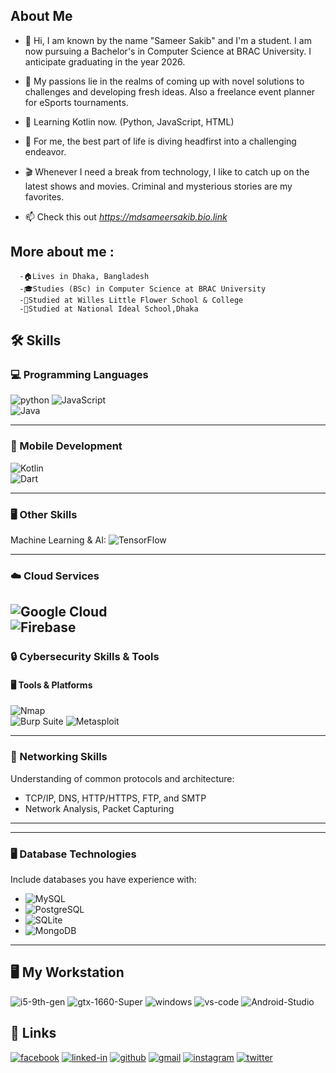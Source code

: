 ## About Me
- 👋 Hi, I am known by the name "Sameer Sakib" and I'm a student. I am now pursuing a Bachelor's in Computer Science at BRAC University. I anticipate graduating in the year 2026.

- 👀 My passions lie in the realms of coming up with novel solutions to challenges and developing fresh ideas. Also a freelance event planner for eSports tournaments.

- 🌱 Learning Kotlin now. (Python, JavaScript, HTML) 

- 💞️ For me, the best part of life is diving headfirst into a challenging endeavor.

- 🎬 Whenever I need a break from technology, I like to catch up on the latest shows and movies. Criminal and mysterious stories are my favorites.

- 📫 Check this out *https://mdsameersakib.bio.link*

## More about me :
      -🏠Lives in Dhaka, Bangladesh
      -🎓Studies (BSc) in Computer Science at BRAC University
      -🏫Studied at Willes Little Flower School & College
      -🏫Studied at National Ideal School,Dhaka
     
## 🛠️ Skills
### **💻 Programming Languages**  
![python](https://img.shields.io/badge/Python-3776AB?style=for-the-badge&logo=python&logoColor=white)
![JavaScript](https://img.shields.io/badge/JavaScript-323330?style=for-the-badge&logo=javascript&logoColor=white)  
![Java](https://img.shields.io/badge/Java-007396?style=for-the-badge&logo=java&logoColor=white)  

---

### **📱 Mobile Development**  
![Kotlin](https://img.shields.io/badge/Kotlin-7F52FF?style=for-the-badge&logo=kotlin&logoColor=white)  
![Dart](https://img.shields.io/badge/Dart-0175C2?style=for-the-badge&logo=dart&logoColor=white)  

---

### **🖥️ Other Skills**  
Machine Learning & AI: ![TensorFlow](https://img.shields.io/badge/TensorFlow-FF6F00?style=for-the-badge&logo=tensorflow&logoColor=white)  

---

### **☁️ Cloud Services**  
![Google Cloud](https://img.shields.io/badge/Google%20Cloud-4285F4?style=for-the-badge&logo=google-cloud&logoColor=white)  
![Firebase](https://img.shields.io/badge/Firebase-FFCA28?style=for-the-badge&logo=firebase&logoColor=black)
---

### 🔒 Cybersecurity Skills & Tools  

#### **🖥️ Tools & Platforms**  
![Nmap](https://img.shields.io/badge/Nmap-007F5F?style=for-the-badge&logo=nmap&logoColor=white)  
![Burp Suite](https://img.shields.io/badge/Burp%20Suite-6C6C6C?style=for-the-badge&logo=burpsuite&logoColor=white) ![Metasploit](https://img.shields.io/badge/Metasploit-5A5A5A?style=for-the-badge&logo=metasploit&logoColor=white)  

---

### **🔗 Networking Skills**  
Understanding of common protocols and architecture:  
- TCP/IP, DNS, HTTP/HTTPS, FTP, and SMTP  
- Network Analysis, Packet Capturing  

---

---

### **🖥️ Database Technologies**  
Include databases you have experience with:
- ![MySQL](https://img.shields.io/badge/MySQL-00000F?style=for-the-badge&logo=mysql&logoColor=white)  
- ![PostgreSQL](https://img.shields.io/badge/PostgreSQL-316192?style=for-the-badge&logo=postgresql&logoColor=white)  
- ![SQLite](https://img.shields.io/badge/SQLite-003B57?style=for-the-badge&logo=sqlite&logoColor=white)  
- ![MongoDB](https://img.shields.io/badge/MongoDB-4EA94B?style=for-the-badge&logo=mongodb&logoColor=white)  

---

## 🖥️ My Workstation
![i5-9th-gen](https://img.shields.io/badge/Intel-Core_i5_9th-0071C5?style=for-the-badge&logo=intel&logoColor=white)
![gtx-1660-Super](https://img.shields.io/badge/NVIDIA-RTX_1660_Super-76B900?style=for-the-badge&logo=nvidia&logoColor=white)
![windows](https://img.shields.io/badge/Windows_11-0078D6?style=for-the-badge&logo=windows&logoColor=white)
![vs-code](https://img.shields.io/badge/VS_Code-007ACC?style=for-the-badge&logo=Visual-Studio-Code&logoColor=white)
![Android-Studio](https://img.shields.io/badge/Android%20Studio-3DDC84?style=flat&logo=android-studio&logoColor=white)

## 🔗 Links
[![facebook](https://img.shields.io/badge/facebook-3b5998?style=for-the-badge&logo=facebook&logoColor=white)](https://www.facebook.com/mdsameersakib/)
[![linked-in](https://img.shields.io/badge/Linked_In-0077B5?style=for-the-badge&logo=LinkedIn&logoColor=white)](https://www.linkedin.com/in/mdsameersakib/)
[![github](https://img.shields.io/badge/GitHub-000000?style=for-the-badge&logo=GitHub&logoColor=white)](https://github.com/mdsameersakib)
[![gmail](https://img.shields.io/badge/Gmail-D14836?style=for-the-badge&logo=Gmail&logoColor=white)](mailto:https://github.com/mdsameersakib)
[![instagram](https://img.shields.io/badge/Instagram-E4405F?style=for-the-badge&logo=instagram&logoColor=white)](https://www.instagram.com/sameersakib_/)
[![twitter](https://img.shields.io/badge/twitter-00acee?style=for-the-badge&logo=twitter&logoColor=white)](https://www.twitter.com/mdsameersakib/)






